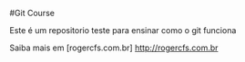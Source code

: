 #Git Course

Este é um repositorio teste para ensinar como o git funciona

Saiba mais em [rogercfs.com.br] http://rogercfs.com.br
